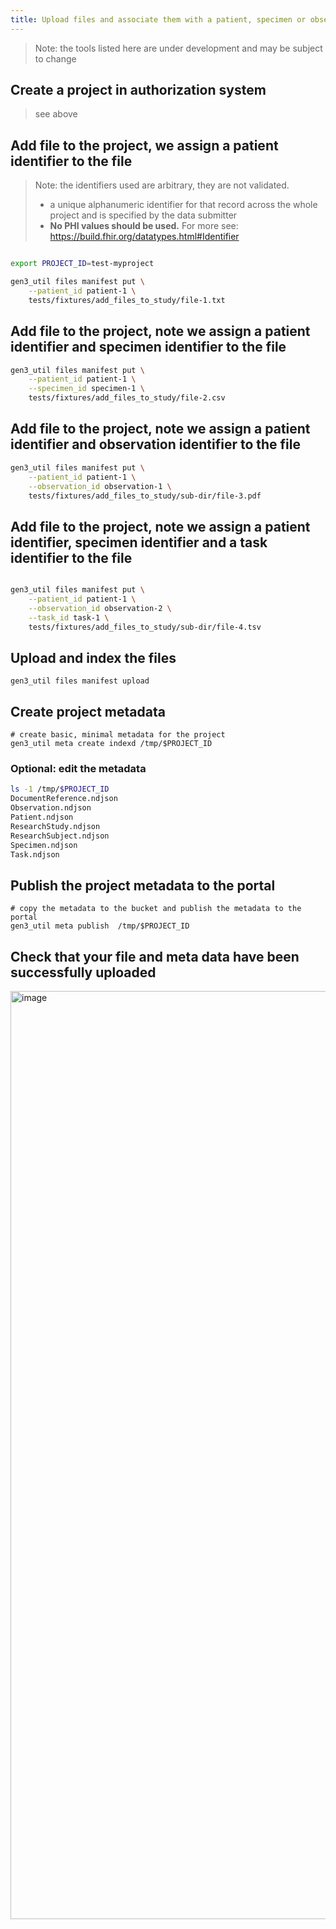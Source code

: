 ```yaml
---
title: Upload files and associate them with a patient, specimen or observation
---
```


> Note: the tools listed here are under development and may be subject to change

## Create a project in authorization system

> see above

## Add file to the project, we assign a patient identifier to the file

> Note: the identifiers used are arbitrary, they are not validated.
>
> - a unique alphanumeric identifier for that record across the whole project and is specified by the data submitter
> - **No PHI values should be used.**
>   For more see: https://build.fhir.org/datatypes.html#Identifier

```sh

export PROJECT_ID=test-myproject

gen3_util files manifest put \
    --patient_id patient-1 \
    tests/fixtures/add_files_to_study/file-1.txt
```

## Add file to the project, note we assign a patient identifier and specimen identifier to the file

```sh
gen3_util files manifest put \
    --patient_id patient-1 \
    --specimen_id specimen-1 \
    tests/fixtures/add_files_to_study/file-2.csv
```

## Add file to the project, note we assign a patient identifier and observation identifier to the file

```sh
gen3_util files manifest put \
    --patient_id patient-1 \
    --observation_id observation-1 \
    tests/fixtures/add_files_to_study/sub-dir/file-3.pdf
```

## Add file to the project, note we assign a patient identifier, specimen identifier and a task identifier to the file

```sh

gen3_util files manifest put \
    --patient_id patient-1 \
    --observation_id observation-2 \
    --task_id task-1 \
    tests/fixtures/add_files_to_study/sub-dir/file-4.tsv

```

## Upload and index the files

```text
gen3_util files manifest upload

```

## Create project metadata

```text
# create basic, minimal metadata for the project
gen3_util meta create indexd /tmp/$PROJECT_ID
```

### Optional: edit the metadata

```sh
ls -1 /tmp/$PROJECT_ID
DocumentReference.ndjson
Observation.ndjson
Patient.ndjson
ResearchStudy.ndjson
ResearchSubject.ndjson
Specimen.ndjson
Task.ndjson
```

## Publish the project metadata to the portal

```text
# copy the metadata to the bucket and publish the metadata to the portal
gen3_util meta publish  /tmp/$PROJECT_ID

```

## Check that your file and meta data have been successfully uploaded

<img width="1485" alt="image" src="https://github.com/ACED-IDP/gen3_util/assets/47808/d4d8c6bf-bb9a-49cf-affc-34daf78ce92c">
